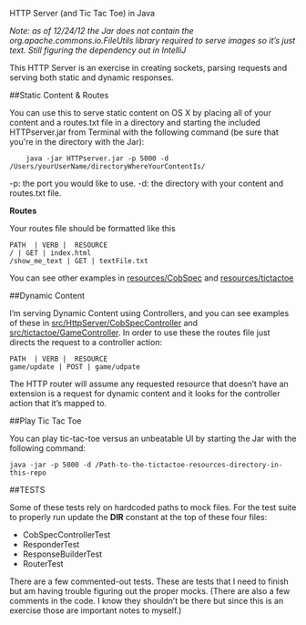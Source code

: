 HTTP Server (and Tic Tac Toe) in Java

*Note: as of 12/24/12 the Jar does not contain the org.apache.commons.io.FileUtils library required to serve images so it’s just text. Still figuring the dependency out in IntelliJ*

This HTTP Server is an exercise in creating sockets, parsing requests and serving both static and dynamic responses.

##Static Content & Routes

You can use this to serve static content on OS X by placing all of your content and a routes.txt file in a directory and starting the included HTTPserver.jar from Terminal with the following command (be sure that you're in the directory with the Jar):

        java -jar HTTPserver.jar -p 5000 -d /Users/yourUserName/directoryWhereYourContentIs/

-p: the port you would like to use. 
-d: the directory with your content and routes.txt file.

**Routes**

Your routes file should be formatted like this

	PATH  | VERB |  RESOURCE
	/ | GET | index.html
	/show_me_text | GET | textFile.txt

You can see other examples in [resources/CobSpec](https://github.com/mikeebert/http-server/tree/master/resources/CobSpec) and [resources/tictactoe](https://github.com/mikeebert/http-server/tree/master/resources/tictactoe)

##Dynamic Content

I’m serving Dynamic Content using Controllers, and you can see examples of these in [src/HttpServer/CobSpecController](https://github.com/mikeebert/http-server/blob/master/src/HttpServer/CobSpecController.java) and [src/tictactoe/GameController](https://github.com/mikeebert/http-server/blob/master/src/tictactoe/GameController.java). In order to use these the routes file just directs the request to a controller action:

	PATH  | VERB |  RESOURCE
	game/update | POST | game/udpate
	
The HTTP router will assume any requested resource that doesn’t have an extension is a request for dynamic content and it looks for the controller action that it’s mapped to.

##Play Tic Tac Toe

You can play tic-tac-toe versus an unbeatable UI by starting the Jar with the following command:

	java -jar -p 5000 -d /Path-to-the-tictactoe-resources-directory-in-this-repo
	
##TESTS

Some of these tests rely on hardcoded paths to mock files. For the test suite to properly run update the **DIR** constant at the top of these four files:
- CobSpecControllerTest
- ResponderTest
- ResponseBuilderTest
- RouterTest

There are a few commented-out tests. These are tests that I need to finish but am having trouble figuring out the proper mocks. (There are also a few comments in the code. I know they shouldn’t be there but since this is an exercise those are important notes to myself.)
